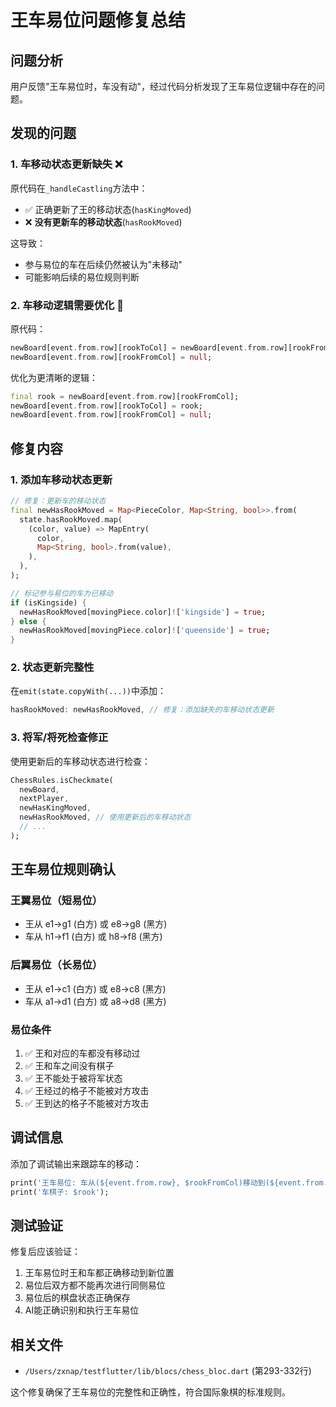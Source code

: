 # 王车易位问题修复总结

## 问题分析

用户反馈"王车易位时，车没有动"，经过代码分析发现了王车易位逻辑中存在的问题。

## 发现的问题

### 1. 车移动状态更新缺失 ❌
原代码在`_handleCastling`方法中：
- ✅ 正确更新了王的移动状态(`hasKingMoved`)
- ❌ **没有更新车的移动状态**(`hasRookMoved`)

这导致：
- 参与易位的车在后续仍然被认为"未移动"
- 可能影响后续的易位规则判断

### 2. 车移动逻辑需要优化 🔧
原代码：
```dart
newBoard[event.from.row][rookToCol] = newBoard[event.from.row][rookFromCol];
newBoard[event.from.row][rookFromCol] = null;
```

优化为更清晰的逻辑：
```dart
final rook = newBoard[event.from.row][rookFromCol];
newBoard[event.from.row][rookToCol] = rook;
newBoard[event.from.row][rookFromCol] = null;
```

## 修复内容

### 1. 添加车移动状态更新
```dart
// 修复：更新车的移动状态
final newHasRookMoved = Map<PieceColor, Map<String, bool>>.from(
  state.hasRookMoved.map(
    (color, value) => MapEntry(
      color,
      Map<String, bool>.from(value),
    ),
  ),
);

// 标记参与易位的车为已移动
if (isKingside) {
  newHasRookMoved[movingPiece.color]!['kingside'] = true;
} else {
  newHasRookMoved[movingPiece.color]!['queenside'] = true;
}
```

### 2. 状态更新完整性
在`emit(state.copyWith(...))`中添加：
```dart
hasRookMoved: newHasRookMoved, // 修复：添加缺失的车移动状态更新
```

### 3. 将军/将死检查修正
使用更新后的车移动状态进行检查：
```dart
ChessRules.isCheckmate(
  newBoard,
  nextPlayer,
  newHasKingMoved,
  newHasRookMoved, // 使用更新后的车移动状态
  // ...
);
```

## 王车易位规则确认

### 王翼易位（短易位）
- 王从 e1→g1 (白方) 或 e8→g8 (黑方)
- 车从 h1→f1 (白方) 或 h8→f8 (黑方)

### 后翼易位（长易位）
- 王从 e1→c1 (白方) 或 e8→c8 (黑方)  
- 车从 a1→d1 (白方) 或 a8→d8 (黑方)

### 易位条件
1. ✅ 王和对应的车都没有移动过
2. ✅ 王和车之间没有棋子
3. ✅ 王不能处于被将军状态
4. ✅ 王经过的格子不能被对方攻击
5. ✅ 王到达的格子不能被对方攻击

## 调试信息

添加了调试输出来跟踪车的移动：
```dart
print('王车易位: 车从(${event.from.row}, $rookFromCol)移动到(${event.from.row}, $rookToCol)');
print('车棋子: $rook');
```

## 测试验证

修复后应该验证：
1. 王车易位时王和车都正确移动到新位置
2. 易位后双方都不能再次进行同侧易位
3. 易位后的棋盘状态正确保存
4. AI能正确识别和执行王车易位

## 相关文件

- `/Users/zxnap/testflutter/lib/blocs/chess_bloc.dart` (第293-332行)

这个修复确保了王车易位的完整性和正确性，符合国际象棋的标准规则。